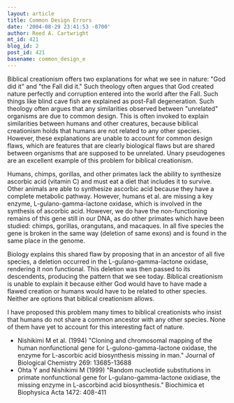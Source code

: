```yaml
---
layout: article
title: Common Design Errors
date: '2004-08-29 23:41:53 -0700'
author: Reed A. Cartwright
mt_id: 421
blog_id: 2
post_id: 421
basename: common_design_e
---
```

Biblical creationism offers two explanations for what we see in nature: "God did it" and "the Fall did it."  Such theology often argues that God created nature perfectly and corruption entered into the world after the Fall.  Such things like blind cave fish are explained as post-Fall degeneration.  Such theology often argues that any similarities observed between "unrelated" organisms are due to common design.  This is often invoked to explain similarities between humans and other creatures, because biblical creationism holds that humans are not related to any other species.  However, these explanations are unable to account for common design flaws, which are features that are clearly biological flaws but are shared between organisms that are supposed to be unrelated.  Unary pseudogenes are an excellent example of this problem for biblical creationism.

Humans, chimps, gorillas, and other primates lack the ability to synthesize ascorbic acid (vitamin C) and must eat a diet that includes it to survive. Other animals are able to synthesize ascorbic acid because they have a complete metabolic pathway. However, humans et al. are missing a key enzyme, L-gulano-gamma-lactone oxidase, which is involved in the synthesis of ascorbic acid. However, we do have the non-functioning remains of this gene still in our DNA, as do other primates which have been studied: chimps, gorillas, orangutans, and macaques. In all five species the gene is broken in the same way (deletion of same exons) and is found in the same place in the genome.

Biology explains this shared flaw by proposing that in an ancestor of all five species, a deletion occurred in the L-gulano-gamma-lactone oxidase, rendering it non functional. This deletion was then passed to its descendents, producing the pattern that we see today. Biblical creationism is unable to explain it because either God would have to have made a flawed creation or humans would have to be related to other species. Neither are options that biblical creationism allows.

I have proposed this problem many times to biblical creationists who insist that humans do not share a common ancestor with any other species.  None of them have yet to account for this interesting fact of nature.


* Nishikimi M et al. (1994) "Cloning and chromosomal mapping of the human nonfunctional gene for L-gulono-gamma-lactone oxidase, the enzyme for L-ascorbic acid biosynthesis missing in man." Journal of Biological Chemistry 269: 13685-13688
* Ohta Y and Nishikimi M (1999) "Random nucleotide substitutions in primate nonfunctional gene for L-gulano-gamma-lactone oxidiase, the missing enzyme in L-ascorbind acid biosynthesis." Biochimica et Biophysica Acta 1472: 408-411
